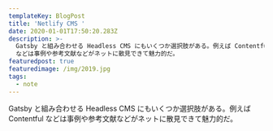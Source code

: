 ```yaml
---
templateKey: BlogPost
title: 'Netlify CMS '
date: 2020-01-01T17:50:20.283Z
description: >-
  Gatsby と組み合わせる Headless CMS にもいくつか選択肢がある。例えば Contentful
  などは事例や参考文献などがネットに散見できて魅力的だ。
featuredpost: true
featuredimage: /img/2019.jpg
tags:
  - note
---
```

Gatsby と組み合わせる Headless CMS にもいくつか選択肢がある。例えば Contentful などは事例や参考文献などがネットに散見できて魅力的だ。
